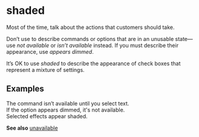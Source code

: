 # shaded

Most of the time, talk about the actions that customers should take.

Don’t use to describe commands or options that are in an unusable state—use *not available* or *isn’t available* instead. If you must describe their appearance, use *appears dimmed*.

It’s OK to use *shaded* to describe the appearance of check boxes that represent a mixture of settings.

## Examples

The command isn’t available until you select text.  
If the option appears dimmed, it's not available.  
Selected effects appear shaded. 

**See also** [unavailable](../u/unavailable.md)
